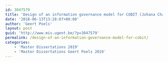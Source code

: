 ```yaml
---
id: 3047579
title: 'Design of an information governance model for COBIT (Johana Chaviarra)'
date: '2018-06-13T13:28:07+00:00'
author: 'Geert Poels'
layout: post
guid: 'http://www.mis.ugent.be/?p=3047579'
permalink: /design-of-an-information-governance-model-for-cobit/
categories:
    - 'Master Dissertations 2019'
    - 'Master Dissertations Geert Poels 2019'
---
```


